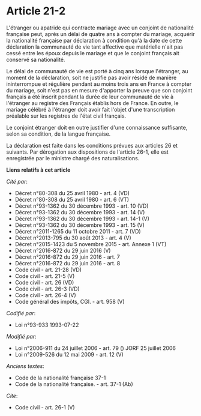 # Article 21-2

L'étranger ou apatride qui contracte mariage avec un conjoint de nationalité française peut, après un délai de quatre ans à
compter du mariage, acquérir la nationalité française par déclaration à condition qu'à la date de cette déclaration la
communauté de vie tant affective que matérielle n'ait pas cessé entre les époux depuis le mariage et que le conjoint français
ait conservé sa nationalité. 

Le délai de communauté de vie est porté à cinq ans lorsque l'étranger, au moment de la déclaration, soit ne justifie pas
avoir résidé de manière ininterrompue et régulière pendant au moins trois ans en France à compter du mariage, soit n'est pas
en mesure d'apporter la preuve que son conjoint français a été inscrit pendant la durée de leur communauté de vie à
l'étranger au registre des Français établis hors de France. En outre, le mariage célébré à l'étranger doit avoir fait l'objet
d'une transcription préalable sur les registres de l'état civil français. 

Le conjoint étranger doit en outre justifier d'une connaissance suffisante, selon sa condition, de la langue française. 

La déclaration est faite dans les conditions prévues aux articles 26 et suivants. Par dérogation aux dispositions de
l'article 26-1, elle est enregistrée par le ministre chargé des naturalisations.

**Liens relatifs à cet article**

_Cité par_:

  - Décret n°80-308 du 25 avril 1980 - art. 4 (VD)
  - Décret n°80-308 du 25 avril 1980 - art. 6 (VT)
  - Décret n°93-1362 du 30 décembre 1993 - art. 10 (VD)
  - Décret n°93-1362 du 30 décembre 1993 - art. 14 (V)
  - Décret n°93-1362 du 30 décembre 1993 - art. 14-1 (V)
  - Décret n°93-1362 du 30 décembre 1993 - art. 15 (V)
  - Décret n°2011-1265 du 11 octobre 2011 - art. 7 (VD)
  - Décret n°2013-795 du 30 août 2013 - art. 4 (V)
  - Décret n°2015-1423 du 5 novembre 2015 - art. Annexe 1 (VT)
  - Décret n°2016-872 du 29 juin 2016 (V)
  - Décret n°2016-872 du 29 juin 2016 - art. 7
  - Décret n°2016-872 du 29 juin 2016 - art. 8
  - Code civil - art. 21-28 (VD)
  - Code civil - art. 21-5 (V)
  - Code civil - art. 26 (VD)
  - Code civil - art. 26-3 (VD)
  - Code civil - art. 26-4 (V)
  - Code général des impôts, CGI. - art. 958 (V)

_Codifié par_:

  - Loi n°93-933 1993-07-22

_Modifié par_:

  - Loi n°2006-911 du 24 juillet 2006 - art. 79 () JORF 25 juillet 2006
  - Loi n°2009-526 du 12 mai 2009 - art. 12 (V)

_Anciens textes_:

  - Code de la nationalité française 37-1
  - Code de la nationalité française. - art. 37-1 (Ab)

_Cite_:

  - Code civil - art. 26-1 (V)
